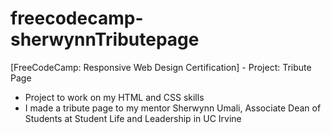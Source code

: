 # freecodecamp-sherwynnTributepage
[FreeCodeCamp: Responsive Web Design Certification] - Project: Tribute Page
- Project to work on my HTML and CSS skills
- I made a tribute page to my mentor Sherwynn Umali, Associate Dean of Students at Student Life and Leadership in UC Irvine
